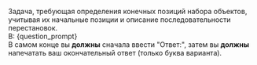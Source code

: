 Задача, требующая определения конечных позиций набора объектов, учитывая их начальные позиции и описание последовательности перестановок.  
В: {question_prompt}  
В самом конце вы **должны** сначала ввести "Ответ:", затем вы **должны** напечатать ваш окончательный ответ (только буква варианта).